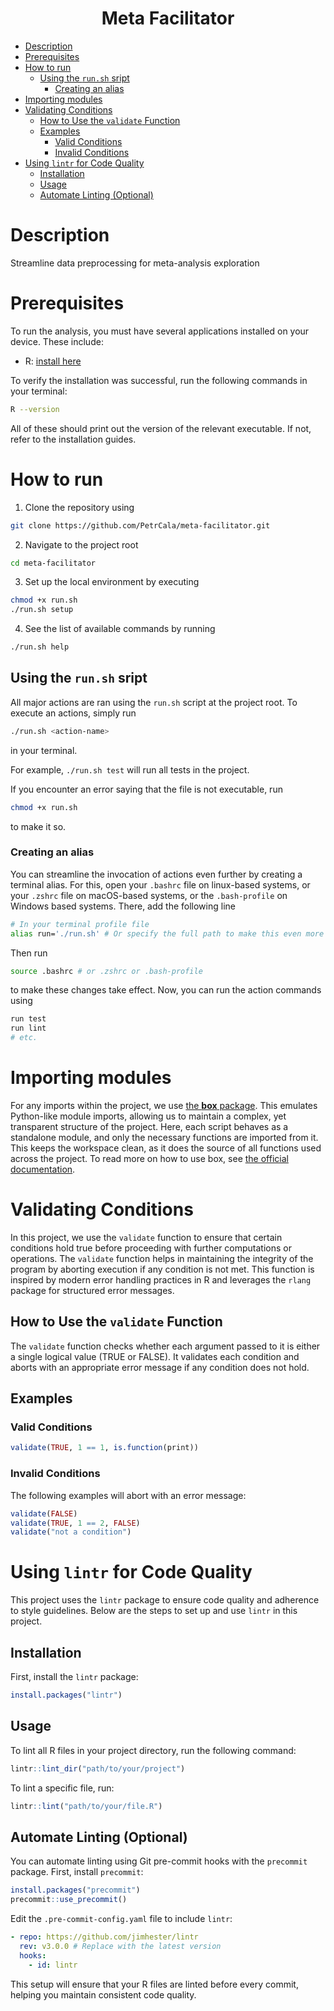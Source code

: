 <div align="center">
    <h1>
        Meta Facilitator
    </h1>
</div>

- [Description](#description)
- [Prerequisites](#prerequisites)
- [How to run](#how-to-run)
  - [Using the `run.sh` sript](#using-the-runsh-sript)
    - [Creating an alias](#creating-an-alias)
- [Importing modules](#importing-modules)
- [Validating Conditions](#validating-conditions)
  - [How to Use the `validate` Function](#how-to-use-the-validate-function)
  - [Examples](#examples)
    - [Valid Conditions](#valid-conditions)
    - [Invalid Conditions](#invalid-conditions)
- [Using `lintr` for Code Quality](#using-lintr-for-code-quality)
  - [Installation](#installation)
  - [Usage](#usage)
  - [Automate Linting (Optional)](#automate-linting-optional)

# Description

Streamline data preprocessing for meta-analysis exploration

# Prerequisites

To run the analysis, you must have several applications installed on your device. These include:

<!-- - Python: [install here](https://www.python.org/downloads/) -->

- R: [install here](https://cran.r-project.org)

To verify the installation was successful, run the following commands in your terminal:

```bash
R --version
```

All of these should print out the version of the relevant executable. If not, refer to the installation guides.

# How to run

1. Clone the repository using

```bash
git clone https://github.com/PetrCala/meta-facilitator.git
```

2. Navigate to the project root

```bash
cd meta-facilitator
```

3. Set up the local environment by executing

```bash
chmod +x run.sh
./run.sh setup
```

4. See the list of available commands by running

```bash
./run.sh help
```

<!-- 5. Choose an action to run out of the [Available Actions section](#available-actions). Run it using:

```bash
Rscript entrypoint.R <action> [--args]
```

For example, to run the Chris analysis, do

```bash
Rscript entrypoint.R analyse Chris
```

6. Find the results in ... -->

## Using the `run.sh` sript

All major actions are ran using the `run.sh` script at the project root. To execute an actions, simply run

```bash
./run.sh <action-name>
```

in your terminal.

For example, `./run.sh test` will run all tests in the project.

If you encounter an error saying that the file is not executable, run

```bash
chmod +x run.sh
```

to make it so.

### Creating an alias

You can streamline the invocation of actions even further by creating a terminal alias. For this, open your `.bashrc` file on linux-based systems, or your `.zshrc` file on macOS-based systems, or the `.bash-profile` on Windows based systems. There, add the following line

```bash
# In your terminal profile file
alias run='./run.sh' # Or specify the full path to make this even more reliable
```

Then run

```bash
source .bashrc # or .zshrc or .bash-profile
```

to make these changes take effect. Now, you can run the action commands using

```bash
run test
run lint
# etc.
```

<!-- # Available actions

Here is a list of all the currently supported actions:

- **`analyse`**: Run a full analysis of a dataset.
  - _Args_:
    - Analysis name - e.g., `Chris`,...
  - _Example_:
    - `python main.py analyse Chris`
- **`r`**: Call an R script:
  - _Args_:
    - R action name - e.g., `add`, `subtract`,...
    - Arguments passed to the R action
  - _Example_:
    - `python main.py r add 1 2`

Here is a list of all currently available analyses is:

- `Chris` -->

# Importing modules

For any imports within the project, we use [the **box** package](https://klmr.me/box/articles/box.html). This emulates Python-like module imports, allowing us to maintain a complex, yet transparent structure of the project. Here, each script behaves as a standalone module, and only the necessary functions are imported from it. This keeps the workspace clean, as it does the source of all functions used across the project. To read more on how to use box, see [the official documentation](https://klmr.me/box/articles/box.html).

# Validating Conditions

In this project, we use the `validate` function to ensure that certain conditions hold true before proceeding with further computations or operations. The `validate` function helps in maintaining the integrity of the program by aborting execution if any condition is not met. This function is inspired by modern error handling practices in R and leverages the `rlang` package for structured error messages.

## How to Use the `validate` Function

The `validate` function checks whether each argument passed to it is either a single logical value (TRUE or FALSE). It validates each condition and aborts with an appropriate error message if any condition does not hold.

## Examples

### Valid Conditions

```r
validate(TRUE, 1 == 1, is.function(print))
```

### Invalid Conditions

The following examples will abort with an error message:

```r
validate(FALSE)
validate(TRUE, 1 == 2, FALSE)
validate("not a condition")
```

# Using `lintr` for Code Quality

This project uses the `lintr` package to ensure code quality and adherence to style guidelines. Below are the steps to set up and use `lintr` in this project.

## Installation

First, install the `lintr` package:

```r
install.packages("lintr")
```

## Usage

To lint all R files in your project directory, run the following command:

```r
lintr::lint_dir("path/to/your/project")
```

To lint a specific file, run:

```r
lintr::lint("path/to/your/file.R")
```

## Automate Linting (Optional)

You can automate linting using Git pre-commit hooks with the `precommit` package. First, install `precommit`:

```r
install.packages("precommit")
precommit::use_precommit()
```

Edit the `.pre-commit-config.yaml` file to include `lintr`:

```yaml
- repo: https://github.com/jimhester/lintr
  rev: v3.0.0 # Replace with the latest version
  hooks:
    - id: lintr
```

This setup will ensure that your R files are linted before every commit, helping you maintain consistent code quality.
